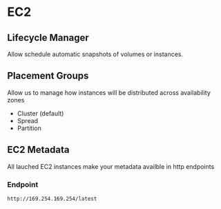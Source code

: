 # EC2

## Lifecycle Manager
Allow schedule automatic snapshots of volumes or instances.

## Placement Groups
Allow us to manage how instances will be distributed across availability zones
* Cluster (default)
* Spread
* Partition


## EC2 Metadata

All lauched EC2 instances make your metadata availble in http endpoints

### Endpoint
```
http://169.254.169.254/latest
```